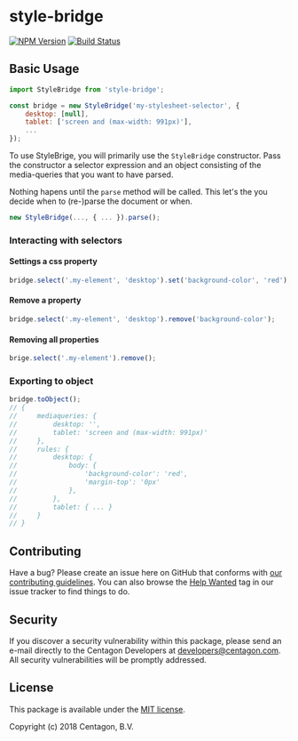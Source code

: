 # style-bridge

[![NPM Version](https://badge.fury.io/js/style-bridge.svg)](https://badge.fury.io/js/style-bridge)
[![Build Status](https://travis-ci.org/centagon/style-bridge.svg?branch=master)](https://travis-ci.org/centagon/style-bridge)

## Basic Usage

```js
import StyleBridge from 'style-bridge';

const bridge = new StyleBridge('my-stylesheet-selector', {
    desktop: [null],
    tablet: ['screen and (max-width: 991px)'],
    ...
});
```

To use StyleBrige, you will primarily use the `StyleBridge` constructor. Pass the constructor a selector expression
and an object consisting of the media-queries that you want to have parsed.

Nothing hapens until the `parse` method will be called. This let's the you decide when to (re-)parse the document or when.

```js
new StyleBridge(..., { ... }).parse();
```

### Interacting with selectors

#### Settings a css property

```js
bridge.select('.my-element', 'desktop').set('background-color', 'red');
```

#### Remove a property

```js
bridge.select('.my-element', 'desktop').remove('background-color');
```

#### Removing all properties

```js
brige.select('.my-element').remove();
```

### Exporting to object

```js
bridge.toObject();
// {
//     mediaqueries: {
//         desktop: '',
//         tablet: 'screen and (max-width: 991px)'
//     },
//     rules: {
//         desktop: {
//             body: {
//                 'background-color': 'red',
//                 'margin-top': '0px'
//             },
//         },
//         tablet: { ... }
//     }
// }
```

## Contributing

Have a bug? Please create an issue here on GitHub that conforms with
[our contributing guidelines](https://github.com/centagon/guidelines/blob/master/contributing.md).
You can also browse the [Help Wanted](https://github.com/centagon/primer/labels/help%20wanted)
tag in our issue tracker to find things to do.

## Security

If you discover a security vulnerability within this package, please send an e-mail directly to the Centagon
Developers at [developers@centagon.com](mailto:developers@centagon.com). All security vulnerabilities will be
promptly addressed.

## License

This package is available under the [MIT license](https://github.com/centagon/style-bridge/blob/master/LICENSE.md).

Copyright (c) 2018 Centagon, B.V.
